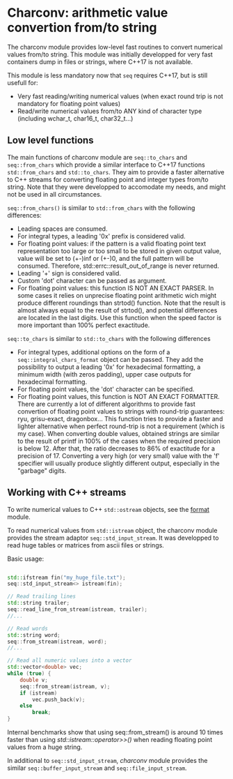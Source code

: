 # Charconv: arithmetic value convertion from/to string

The charconv module provides low-level fast routines to convert numerical values from/to string.
This module was initially developped for very fast containers dump in files or strings, where C++17 is not available.

This module is less mandatory now that `seq` requires C++17, but is still usefull for:
-	Very fast reading/writing numerical values (when exact round trip is not mandatory for floating point values)
-	Read/write numerical values from/to ANY kind of character type (including wchar_t, char16_t, char32_t...)

## Low level functions


The main functions of charconv module are `seq::to_chars` and `seq::from_chars` which provide a similar interface to C++17 functions `std::from_chars` and `std::to_chars`. 
They aim to provide a faster alternative to C++ streams for converting floating point and integer types from/to string. Note that they were developped to accomodate my needs, and might not be used in all circumstances.

`seq::from_chars()` is similar to `std::from_chars` with the following differences:
-	Leading spaces are consumed.
-	For integral types, a leading '0x' prefix is considered valid.
-	For floating point values: if the pattern is a valid floating point text representation too large or too small to be stored in given output value, value will be set to (+-)inf or (+-)0, 
	and the full pattern will be consumed. Therefore, std::errc::result_out_of_range is never returned.
-	Leading '+' sign is considered valid.
-	Custom 'dot' character can be passed as argument.
-	For floating point values: this function IS NOT AN EXACT PARSER. In some cases it relies on unprecise floating point arithmetic wich might produce different roundings than strtod() function.
	Note that the result is almost always equal to the result of strtod(), and potential differences are located in the last digits. Use this function when the speed factor is more important than 100% perfect exactitude.

`seq::to_chars` is similar to `std::to_chars` with the following differences
-	For integral types, additional options on the form of a `seq::integral_chars_format` object can be passed. They add the possibility to output a leading '0x' for hexadecimal
	formatting, a minimum width (with zeros padding), upper case outputs for hexadecimal formatting.
-	For floating point values, the 'dot' character can be specified.
-	For floating point values, this function is NOT AN EXACT FORMATTER.
	There are currently a lot of different algorithms to provide fast convertion of floating point values to strings with round-trip guarantees: ryu, grisu-exact, dragonbox... 
	This function tries to provide a faster and lighter alternative when perfect round-trip is not a requirement (which is my case).
	When converting double values, obtained strings are similar to the result of printf in 100% of the cases when the required precision is below 12. 
	After that, the ratio decreases to 86% of exactitude for a precision of 17. Converting a very high (or very small) value with the 'f' specifier will usually produce slightly different output, especially in the "garbage" digits.


## Working with C++ streams


To write numerical values to C++ `std::ostream` objects, see the [format](format.md) module.

To read numerical values from `std::istream` object, the charconv module provides the stream adaptor `seq::std_input_stream`.
It was developped to read huge tables or matrices from ascii files or strings.

Basic usage:

```cpp

std::ifstream fin("my_huge_file.txt");
seq::std_input_stream<> istream(fin);

// Read trailing lines
std::string trailer;
seq::read_line_from_stream(istream, trailer);
//...

// Read words
std::string word;
seq::from_stream(istream, word);
//...

// Read all numeric values into a vector
std::vector<double> vec;
while (true) {
	double v;
	seq::from_stream(istream, v);
	if (istream)
		vec.push_back(v);
	else
		break;
}

```

Internal benchmarks show that using seq::from_stream() is around 10 times faster than using *std::istream::operator>>()* when reading floating point values from a huge string.

In additional to `seq::std_input_stream`, *charconv* module provides the similar `seq::buffer_input_stream` and `seq::file_input_stream`.